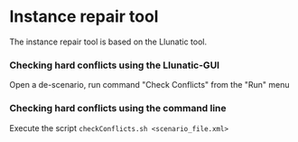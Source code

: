 Instance repair tool
====

The instance repair tool is based on the Llunatic tool. 

### Checking hard conflicts using the Llunatic-GUI
Open a de-scenario, run command "Check Conflicts" from the "Run" menu

### Checking hard conflicts using the command line
Execute the script `checkConflicts.sh <scenario_file.xml>`